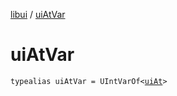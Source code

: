 [libui](index.md) / [uiAtVar](./ui-at-var.md)

# uiAtVar

`typealias uiAtVar = UIntVarOf<`[`uiAt`](ui-at.md)`>`